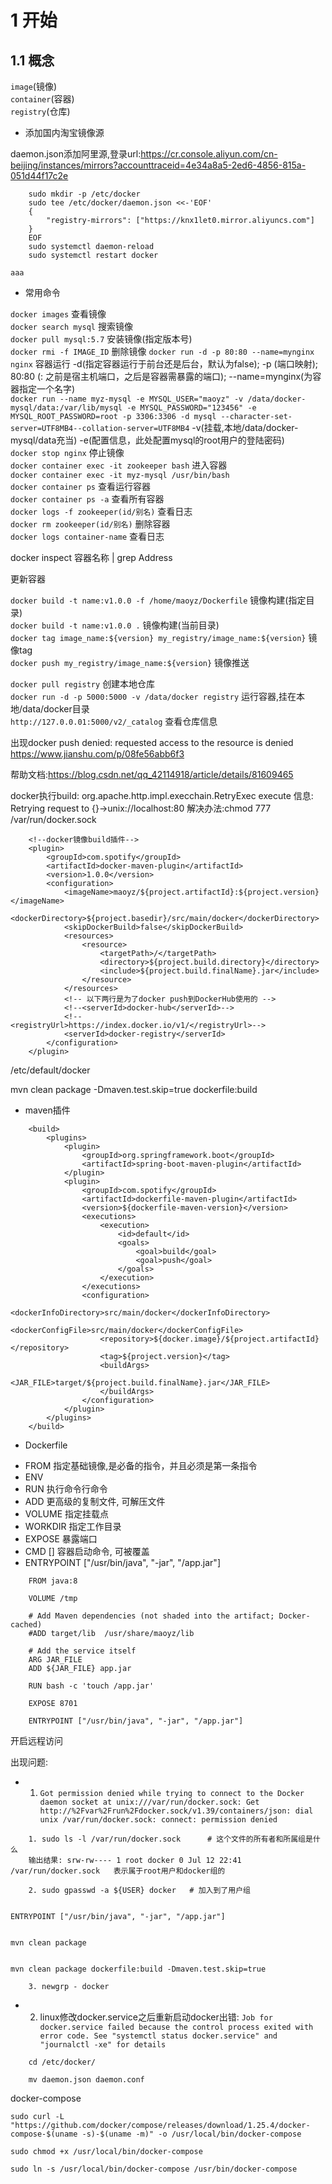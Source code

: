 # 1 开始

## 1.1 概念

`image`(镜像)  
`container`(容器)  
`registry`(仓库)  

+ 添加国内淘宝镜像源

daemon.json添加阿里源,登录url:https://cr.console.aliyun.com/cn-beijing/instances/mirrors?accounttraceid=4e34a8a5-2ed6-4856-815a-051d44f17c2e  

```
    sudo mkdir -p /etc/docker
    sudo tee /etc/docker/daemon.json <<-'EOF'
    {
        "registry-mirrors": ["https://knx1let0.mirror.aliyuncs.com"]
    }
    EOF
    sudo systemctl daemon-reload
    sudo systemctl restart docker
```

    aaa

+ 常用命令

`docker images`                        查看镜像  
`docker search mysql`                  搜索镜像  
`docker pull mysql:5.7`                安装镜像(指定版本号)  
`docker rmi -f IMAGE_ID`               删除镜像
`docker run -d -p 80:80 --name=mynginx nginx`     容器运行   -d(指定容器运行于前台还是后台，默认为false);  -p (端口映射);  80:80 (: 之前是宿主机端口，之后是容器需暴露的端口);   --name=mynginx(为容器指定一个名字)  
`docker run --name myz-mysql -e MYSQL_USER="maoyz" -v /data/docker-mysql/data:/var/lib/mysql -e MYSQL_PASSWORD="123456" -e MYSQL_ROOT_PASSWORD=root -p 3306:3306 -d mysql --character-set-server=UTF8MB4--collation-server=UTF8MB4`   -v(挂载,本地/data/docker-mysql/data充当)  -e(配置信息，此处配置mysql的root用户的登陆密码)  
`docker stop nginx`                    停止镜像  
`docker container exec -it zookeeper bash`       进入容器  
`docker container exec -it myz-mysql /usr/bin/bash`  
`docker container ps`                            查看运行容器  
`docker container ps -a`                         查看所有容器  
`docker logs -f zookeeper(id/别名)`     查看日志  
`docker rm zookeeper(id/别名)`          删除容器  
`docker logs container-name`  查看日志 

docker inspect 容器名称 | grep Address 

更新容器  

`docker build -t name:v1.0.0 -f /home/maoyz/Dockerfile`                 镜像构建(指定目录)  
`docker build -t name:v1.0.0 .`                                         镜像构建(当前目录)  
`docker tag image_name:${version} my_registry/image_name:${version}`    镜像tag  
`docker push my_registry/image_name:${version}`                         镜像推送  

`docker pull registry`                                 创建本地仓库  
`docker run -d -p 5000:5000 -v /data/docker registry`  运行容器,挂在本地/data/docker目录  
`http://127.0.0.01:5000/v2/_catalog`                   查看仓库信息  


出现docker push denied: requested access to the resource is denied
    https://www.jianshu.com/p/08fe56abb6f3

帮助文档:https://blog.csdn.net/qq_42114918/article/details/81609465

docker执行build:  org.apache.http.impl.execchain.RetryExec execute 信息: Retrying request to {}->unix://localhost:80
解决办法:chmod 777 /var/run/docker.sock

```
    <!--docker镜像build插件-->
    <plugin>
        <groupId>com.spotify</groupId>
        <artifactId>docker-maven-plugin</artifactId>
        <version>1.0.0</version>
        <configuration>
            <imageName>maoyz/${project.artifactId}:${project.version}</imageName>
            <dockerDirectory>${project.basedir}/src/main/docker</dockerDirectory>
            <skipDockerBuild>false</skipDockerBuild>
            <resources>
                <resource>
                    <targetPath>/</targetPath>
                    <directory>${project.build.directory}</directory>
                    <include>${project.build.finalName}.jar</include>
                </resource>
            </resources>
            <!-- 以下两行是为了docker push到DockerHub使用的 -->
            <!--<serverId>docker-hub</serverId>-->
            <!--<registryUrl>https://index.docker.io/v1/</registryUrl>-->
            <serverId>docker-registry</serverId>
        </configuration>
    </plugin>

```


/etc/default/docker

mvn clean package -Dmaven.test.skip=true dockerfile:build

+ maven插件

```
    <build>
        <plugins>
            <plugin>
                <groupId>org.springframework.boot</groupId>
                <artifactId>spring-boot-maven-plugin</artifactId>
            </plugin>
            <plugin>
                <groupId>com.spotify</groupId>
                <artifactId>dockerfile-maven-plugin</artifactId>
                <version>${dockerfile-maven-version}</version>
                <executions>
                    <execution>
                        <id>default</id>
                        <goals>
                            <goal>build</goal>
                            <goal>push</goal>
                        </goals>
                    </execution>
                </executions>
                <configuration>
                    <dockerInfoDirectory>src/main/docker</dockerInfoDirectory>
                    <dockerConfigFile>src/main/docker</dockerConfigFile>
                    <repository>${docker.image}/${project.artifactId}</repository>
                    <tag>${project.version}</tag>
                    <buildArgs>
                        <JAR_FILE>target/${project.build.finalName}.jar</JAR_FILE>
                    </buildArgs>
                </configuration>
            </plugin>
        </plugins>
    </build>
```

+ Dockerfile

- FROM    指定基础镜像,是必备的指令，并且必须是第一条指令  
- ENV  
- RUN     执行命令行命令  
- ADD     更高级的复制文件, 可解压文件  
- VOLUME  指定挂载点  
- WORKDIR 指定工作目录  
- EXPOSE  暴露端口  
- CMD []    容器启动命令, 可被覆盖
- ENTRYPOINT ["/usr/bin/java", "-jar", "/app.jar"]

```
    FROM java:8
    
    VOLUME /tmp
    
    # Add Maven dependencies (not shaded into the artifact; Docker-cached)
    #ADD target/lib  /usr/share/maoyz/lib
    
    # Add the service itself
    ARG JAR_FILE
    ADD ${JAR_FILE} app.jar
    
    RUN bash -c 'touch /app.jar'
    
    EXPOSE 8701
    
    ENTRYPOINT ["/usr/bin/java", "-jar", "/app.jar"]
```

开启远程访问




出现问题:  

+ 1. `Got permission denied while trying to connect to the Docker daemon socket at unix:///var/run/docker.sock: Get http://%2Fvar%2Frun%2Fdocker.sock/v1.39/containers/json: dial unix /var/run/docker.sock: connect: permission denied`

```
    1. sudo ls -l /var/run/docker.sock      # 这个文件的所有者和所属组是什么
    输出结果: srw-rw---- 1 root docker 0 Jul 12 22:41 /var/run/docker.sock   表示属于root用户和docker组的

    2. sudo gpasswd -a ${USER} docker   # 加入到了用户组


ENTRYPOINT ["/usr/bin/java", "-jar", "/app.jar"]


mvn clean package


mvn clean package dockerfile:build -Dmaven.test.skip=true

    3. newgrp - docker
```

+ 2. linux修改docker.service之后重新启动docker出错: `Job for docker.service failed because the control process exited with error code. See "systemctl status docker.service" and "journalctl -xe" for details`

```
    cd /etc/docker/
    
    mv daemon.json daemon.conf
```

docker-compose

```
sudo curl -L "https://github.com/docker/compose/releases/download/1.25.4/docker-compose-$(uname -s)-$(uname -m)" -o /usr/local/bin/docker-compose
```



```
sudo chmod +x /usr/local/bin/docker-compose

sudo ln -s /usr/local/bin/docker-compose /usr/bin/docker-compose

```

